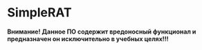 # SimpleRAT

**Внимание! Данное ПО содержит вредоносный функционал и предназначен он исключительно в учебных целях!!!**
